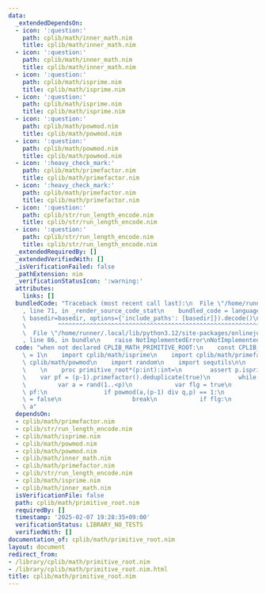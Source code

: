 ```yaml
---
data:
  _extendedDependsOn:
  - icon: ':question:'
    path: cplib/math/inner_math.nim
    title: cplib/math/inner_math.nim
  - icon: ':question:'
    path: cplib/math/inner_math.nim
    title: cplib/math/inner_math.nim
  - icon: ':question:'
    path: cplib/math/isprime.nim
    title: cplib/math/isprime.nim
  - icon: ':question:'
    path: cplib/math/isprime.nim
    title: cplib/math/isprime.nim
  - icon: ':question:'
    path: cplib/math/powmod.nim
    title: cplib/math/powmod.nim
  - icon: ':question:'
    path: cplib/math/powmod.nim
    title: cplib/math/powmod.nim
  - icon: ':heavy_check_mark:'
    path: cplib/math/primefactor.nim
    title: cplib/math/primefactor.nim
  - icon: ':heavy_check_mark:'
    path: cplib/math/primefactor.nim
    title: cplib/math/primefactor.nim
  - icon: ':question:'
    path: cplib/str/run_length_encode.nim
    title: cplib/str/run_length_encode.nim
  - icon: ':question:'
    path: cplib/str/run_length_encode.nim
    title: cplib/str/run_length_encode.nim
  _extendedRequiredBy: []
  _extendedVerifiedWith: []
  _isVerificationFailed: false
  _pathExtension: nim
  _verificationStatusIcon: ':warning:'
  attributes:
    links: []
  bundledCode: "Traceback (most recent call last):\n  File \"/home/runner/.local/lib/python3.12/site-packages/onlinejudge_verify/documentation/build.py\"\
    , line 71, in _render_source_code_stat\n    bundled_code = language.bundle(stat.path,\
    \ basedir=basedir, options={'include_paths': [basedir]}).decode()\n          \
    \         ^^^^^^^^^^^^^^^^^^^^^^^^^^^^^^^^^^^^^^^^^^^^^^^^^^^^^^^^^^^^^^^^^^^^^^^^^^^^^^^^^\n\
    \  File \"/home/runner/.local/lib/python3.12/site-packages/onlinejudge_verify/languages/nim.py\"\
    , line 86, in bundle\n    raise NotImplementedError\nNotImplementedError\n"
  code: "when not declared CPLIB_MATH_PRIMITIVE_ROOT:\n    const CPLIB_MATH_PRIMITIVE_ROOT*\
    \ = 1\n    import cplib/math/isprime\n    import cplib/math/primefactor\n    import\
    \ cplib/math/powmod\n    import random\n    import sequtils\n\n    randomize()\n\
    \    \n    proc primitive_root*(p:int):int=\n        assert p.isprime()\n    \
    \    var pf = (p-1).primefactor().deduplicate(true)\n        while true:\n   \
    \         var a = rand(1..<p)\n            var flg = true\n            for q in\
    \ pf:\n                if powmod(a,(p-1) div q,p) == 1:\n                    flg\
    \ = false\n                    break\n            if flg:\n                return\
    \ a"
  dependsOn:
  - cplib/math/primefactor.nim
  - cplib/str/run_length_encode.nim
  - cplib/math/isprime.nim
  - cplib/math/powmod.nim
  - cplib/math/powmod.nim
  - cplib/math/inner_math.nim
  - cplib/math/primefactor.nim
  - cplib/str/run_length_encode.nim
  - cplib/math/isprime.nim
  - cplib/math/inner_math.nim
  isVerificationFile: false
  path: cplib/math/primitive_root.nim
  requiredBy: []
  timestamp: '2025-02-07 19:28:35+09:00'
  verificationStatus: LIBRARY_NO_TESTS
  verifiedWith: []
documentation_of: cplib/math/primitive_root.nim
layout: document
redirect_from:
- /library/cplib/math/primitive_root.nim
- /library/cplib/math/primitive_root.nim.html
title: cplib/math/primitive_root.nim
---
```

